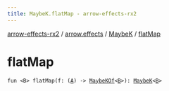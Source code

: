 ```yaml
---
title: MaybeK.flatMap - arrow-effects-rx2
---
```


[arrow-effects-rx2](../../index.html) / [arrow.effects](../index.html) / [MaybeK](index.html) / [flatMap](./flat-map.html)

# flatMap

`fun <B> flatMap(f: (`[`A`](index.html#A)`) -> `[`MaybeKOf`](../-maybe-k-of.html)`<`[`B`](flat-map.html#B)`>): `[`MaybeK`](index.html)`<`[`B`](flat-map.html#B)`>`